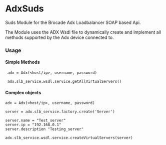<h1>AdxSuds</h1>

Suds Module for the Brocade Adx Loadbalancer SOAP based Api.

The Module uses the ADX Wsdl file to dynamically create and implement all methods supported by the Adx device connected to.

<h3>Usage</h3>

<h4>Simple Methods</h4>

     adx = Adx(<host/ip>, username, password)

     adx.slb_service.wsdl.service.getAllVirtualServers()

<h4>Complex objects</h4>

    adx = Adx(<host/ip>, username, password)

    server = adx.slb_service.factory.create('Server')

    server.name = "Test_server"
    server.ip = "192.168.0.1"
    server.description "Testing_server"

    adx.slb_service.wsdl.service.createVirtualServers(server)
